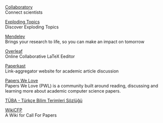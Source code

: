 <p>
<a href="https://collaboratory.ist/">Collaboratory</a>
<br>Connect scientists
</p> 
<p>
<a href="https://explodingtopics.com/">Exploding Topics</a>
<br>Discover Exploding Topics
</p> 
<p>
<a href="https://www.mendeley.com/?interaction_required=true">Mendeley</a>
<br>Brings your research to life, so you can make an impact on tomorrow
</p> 
<p>
<a href="https://www.overleaf.com/">Overleaf</a>
<br>Online Collaborative LaTeX Eeditor
</p>  
<p>
<a href="https://paperkast.com/">Paperkast</a>
<br>
Link-aggregator website for academic article discussion
</p>
<p>
<a href="https://github.com/papers-we-love/papers-we-love">Papers We Love</a>
<br>
Papers We Love (PWL) is a community built around reading, discussing and learning more about academic computer science papers.
</p>
<p>
<a href="http://www.tubaterim.gov.tr/">TÜBA - Türkçe Bilim Terimleri Sözlüğü</a>
<p>
<p>
<a href="http://www.wikicfp.com/cfp/">WikiCFP</a>
<br>A Wiki for Call For Papers  
<p>
